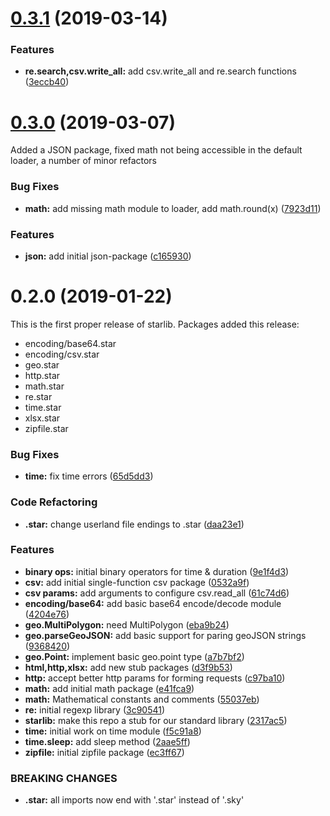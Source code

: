 <a name="0.3.1"></a>
# [0.3.1](https://github.com/qri-io/starlib/compare/v0.3.0...v0.3.1) (2019-03-14)


### Features

* **re.search,csv.write_all:** add csv.write_all and re.search functions ([3eccb40](https://github.com/qri-io/starlib/commit/3eccb40))



<a name="0.3.0"></a>
# [0.3.0](https://github.com/qri-io/starlib/compare/v0.2.0...v0.3.0) (2019-03-07)

Added a JSON package, fixed math not being accessible in the default loader, a number of minor refactors


### Bug Fixes

* **math:** add missing math module to loader, add math.round(x) ([7923d11](https://github.com/qri-io/starlib/commit/7923d11))


### Features

* **json:** add initial json-package ([c165930](https://github.com/qri-io/starlib/commit/c165930))



<a name="0.2.0"></a>
# 0.2.0 (2019-01-22)

This is the first proper release of starlib. Packages added this release:
* encoding/base64.star
* encoding/csv.star
* geo.star
* http.star
* math.star
* re.star
* time.star
* xlsx.star
* zipfile.star

### Bug Fixes

* **time:** fix time errors ([65d5dd3](https://github.com/qri-io/starlib/commit/65d5dd3))


### Code Refactoring

* **.star:** change userland file endings to .star ([daa23e1](https://github.com/qri-io/starlib/commit/daa23e1))


### Features

* **binary ops:** initial binary operators for time & duration ([9e1f4d3](https://github.com/qri-io/starlib/commit/9e1f4d3))
* **csv:** add initial single-function csv package ([0532a9f](https://github.com/qri-io/starlib/commit/0532a9f))
* **csv params:** add arguments to configure csv.read_all ([61c74d6](https://github.com/qri-io/starlib/commit/61c74d6))
* **encoding/base64:** add basic base64 encode/decode module ([4204e76](https://github.com/qri-io/starlib/commit/4204e76))
* **geo.MultiPolygon:** need MultiPolygon ([eba9b24](https://github.com/qri-io/starlib/commit/eba9b24))
* **geo.parseGeoJSON:** add basic support for paring geoJSON strings ([9368420](https://github.com/qri-io/starlib/commit/9368420))
* **geo.Point:** implement basic geo.point type ([a7b7bf2](https://github.com/qri-io/starlib/commit/a7b7bf2))
* **html,http,xlsx:** add new stub packages ([d3f9b53](https://github.com/qri-io/starlib/commit/d3f9b53))
* **http:** accept better http params for forming requests ([c97ba10](https://github.com/qri-io/starlib/commit/c97ba10))
* **math:** add initial math package ([e41fca9](https://github.com/qri-io/starlib/commit/e41fca9))
* **math:** Mathematical constants and comments ([55037eb](https://github.com/qri-io/starlib/commit/55037eb))
* **re:** initial regexp library ([3c90541](https://github.com/qri-io/starlib/commit/3c90541))
* **starlib:** make this repo a stub for our standard library ([2317ac5](https://github.com/qri-io/starlib/commit/2317ac5))
* **time:** initial work on time module ([f5c91a8](https://github.com/qri-io/starlib/commit/f5c91a8))
* **time.sleep:** add sleep method ([2aae5ff](https://github.com/qri-io/starlib/commit/2aae5ff))
* **zipfile:** initial zipfile package ([ec3ff67](https://github.com/qri-io/starlib/commit/ec3ff67))


### BREAKING CHANGES

* **.star:** all imports now end with '.star' instead of '.sky'



